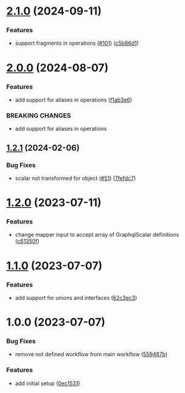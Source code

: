 # [2.1.0](https://github.com/gastromatic/graphql-transform-scalars/compare/v2.0.0...v2.1.0) (2024-09-11)


### Features

* support fragments in operations ([#101](https://github.com/gastromatic/graphql-transform-scalars/issues/101)) ([c5b86d1](https://github.com/gastromatic/graphql-transform-scalars/commit/c5b86d12b47cfbca180c378b2f11c1e8e820145a))

# [2.0.0](https://github.com/gastromatic/graphql-transform-scalars/compare/v1.2.1...v2.0.0) (2024-08-07)


### Features

* add support for aliases in operations ([f1ab3e6](https://github.com/gastromatic/graphql-transform-scalars/commit/f1ab3e6519c7b09be7a7bd16ded55d3a56c69b00))


### BREAKING CHANGES

* add support for aliases in operations

## [1.2.1](https://github.com/gastromatic/graphql-transform-scalars/compare/v1.2.0...v1.2.1) (2024-02-06)


### Bug Fixes

* scalar not transformed for object ([#51](https://github.com/gastromatic/graphql-transform-scalars/issues/51)) ([7fefdc7](https://github.com/gastromatic/graphql-transform-scalars/commit/7fefdc75ac86d8254e0bcb796c5cef6d905a2e30))

# [1.2.0](https://github.com/gastromatic/graphql-transform-scalars/compare/v1.1.0...v1.2.0) (2023-07-11)


### Features

* change mapper input to accept array of GraphqlScalar definitions ([c61350f](https://github.com/gastromatic/graphql-transform-scalars/commit/c61350f020eae1febb18c14c503341b33b8b7b5b))

# [1.1.0](https://github.com/gastromatic/graphql-transform-scalars/compare/v1.0.0...v1.1.0) (2023-07-07)


### Features

* add support for unions and interfaces ([62c3ec3](https://github.com/gastromatic/graphql-transform-scalars/commit/62c3ec303b1479af3b4306a5ec6f0ac9151d3c02))

# 1.0.0 (2023-07-07)


### Bug Fixes

* remove not defined workflow from main workflow ([559487b](https://github.com/gastromatic/graphql-transform-scalars/commit/559487b31790c8cc7f425d951528ca49483c9af5))


### Features

* add initial setup ([0ec1531](https://github.com/gastromatic/graphql-transform-scalars/commit/0ec15312fa7fbedfce5ba49435ffc3e72f8d1f86))
